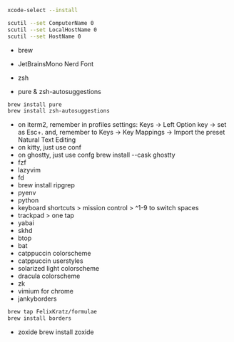 ```sh
xcode-select --install
```

```sh
scutil --set ComputerName 0
scutil --set LocalHostName 0
scutil --set HostName 0
```

- brew

- JetBrainsMono Nerd Font
- zsh
- pure & zsh-autosuggestions

```zsh
brew install pure
brew install zsh-autosuggestions
```

- on iterm2, remember in profiles settings: Keys -> Left Option key -> set as Esc+. and,
remember to Keys -> Key Mappings -> Import the preset Natural Text Editing
- on kitty, just use conf
- on ghostty, just use confg
brew install --cask ghostty
- fzf
- lazyvim
- fd
- brew install ripgrep
- pyenv
- python
- keyboard shortcuts > mission control > ^1-9 to switch spaces
- trackpad > one tap
- yabai
- skhd
- btop
- bat
- catppuccin colorscheme
- catppuccin userstyles
- solarized light colorscheme
- dracula colorscheme
- zk
- vimium for chrome
- jankyborders
```sh
brew tap FelixKratz/formulae
brew install borders
```
- zoxide
brew install zoxide

